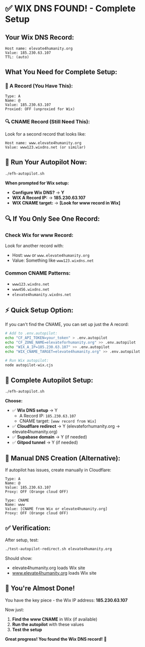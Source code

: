 # ✅ WIX DNS FOUND! - Complete Setup

## Your Wix DNS Record:

```
Host name: elevate4humanity.org
Value: 185.230.63.107
TTL: (auto)
```

## What You Need for Complete Setup:

### 🎯 **A Record (You Have This):**
```
Type: A
Name: @
Value: 185.230.63.107
Proxied: OFF (unproxied for Wix)
```

### 🔍 **CNAME Record (Still Need This):**
Look for a second record that looks like:
```
Host name: www.elevate4humanity.org
Value: www123.wixdns.net (or similar)
```

## 🚀 **Run Your Autopilot Now:**

```bash
./efh-autopilot.sh
```

**When prompted for Wix setup:**
- **Configure Wix DNS?** → **Y**
- **WIX A Record IP:** → **185.230.63.107**
- **WIX CNAME target:** → **[Look for www record in Wix]**

## 🔍 **If You Only See One Record:**

### Check Wix for www Record:
Look for another record with:
- Host: `www` or `www.elevate4humanity.org`
- Value: Something like `www123.wixdns.net`

### Common CNAME Patterns:
- `www123.wixdns.net`
- `www456.wixdns.net`
- `elevate4humanity.wixdns.net`

## ⚡ **Quick Setup Option:**

If you can't find the CNAME, you can set up just the A record:

```bash
# Add to .env.autopilot:
echo "CF_API_TOKEN=your_token" > .env.autopilot
echo "CF_ZONE_NAME=elevateforhumanity.org" >> .env.autopilot
echo "WIX_A_IP=185.230.63.107" >> .env.autopilot
echo "WIX_CNAME_TARGET=elevate4humanity.org" >> .env.autopilot

# Run Wix autopilot:
node autopilot-wix.cjs
```

## 🎯 **Complete Autopilot Setup:**

```bash
./efh-autopilot.sh
```

**Choose:**
- ✅ **Wix DNS setup** → Y
  - A Record IP: `185.230.63.107`
  - CNAME target: `[www record from Wix]`
- ✅ **Cloudflare redirect** → Y (elevateforhumanity.org → elevate4humanity.org)
- ✅ **Supabase domain** → Y (if needed)
- ✅ **Gitpod tunnel** → Y (if needed)

## 🔧 **Manual DNS Creation (Alternative):**

If autopilot has issues, create manually in Cloudflare:

```
Type: A
Name: @
Value: 185.230.63.107
Proxy: OFF (Orange cloud OFF)

Type: CNAME
Name: www
Value: [CNAME from Wix or elevate4humanity.org]
Proxy: OFF (Orange cloud OFF)
```

## ✅ **Verification:**

After setup, test:
```bash
./test-autopilot-redirect.sh elevate4humanity.org
```

Should show:
- elevate4humanity.org loads Wix site
- www.elevate4humanity.org loads Wix site

## 🎉 **You're Almost Done!**

You have the key piece - the Wix IP address: **185.230.63.107**

Now just:
1. **Find the www CNAME** in Wix (if available)
2. **Run the autopilot** with these values
3. **Test the setup**

**Great progress! You found the Wix DNS record!** 🚀